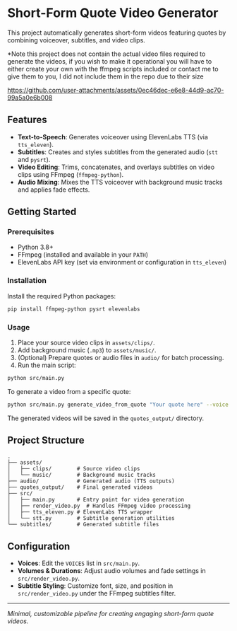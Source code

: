 # Short-Form Quote Video Generator

This project automatically generates short-form videos featuring quotes by combining voiceover, subtitles, and video clips.

*Note this project does not contain the actual video files required to generate the videos, if you wish to make it operational you will have to either create your own with the ffmpeg scripts included or contact me to give them to you, I did not include them in the repo due to their size


https://github.com/user-attachments/assets/0ec46dec-e6e8-44d9-ac70-99a5a0e6b008


## Features
- **Text-to-Speech**: Generates voiceover using ElevenLabs TTS (via `tts_eleven`).
- **Subtitles**: Creates and styles subtitles from the generated audio (`stt` and `pysrt`).
- **Video Editing**: Trims, concatenates, and overlays subtitles on video clips using FFmpeg (`ffmpeg-python`).
- **Audio Mixing**: Mixes the TTS voiceover with background music tracks and applies fade effects.

## Getting Started

### Prerequisites
- Python 3.8+
- FFmpeg (installed and available in your `PATH`)
- ElevenLabs API key (set via environment or configuration in `tts_eleven`)

### Installation
Install the required Python packages:
```bash
pip install ffmpeg-python pysrt elevenlabs
```

### Usage
1. Place your source video clips in `assets/clips/`.
2. Add background music (`.mp3`) to `assets/music/`.
3. (Optional) Prepare quotes or audio files in `audio/` for batch processing.
4. Run the main script:
```bash
python src/main.py
```

To generate a video from a specific quote:
```bash
python src/main.py generate_video_from_quote "Your quote here" --voice british --song assets/music/example.mp3
```

The generated videos will be saved in the `quotes_output/` directory.

## Project Structure
```
.
├── assets/
│   ├── clips/        # Source video clips
│   └── music/        # Background music tracks
├── audio/            # Generated audio (TTS outputs)
├── quotes_output/    # Final generated videos
├── src/
│   ├── main.py       # Entry point for video generation
│   ├── render_video.py  # Handles FFmpeg video processing
│   ├── tts_eleven.py # ElevenLabs TTS wrapper
│   └── stt.py        # Subtitle generation utilities
└── subtitles/        # Generated subtitle files
```

## Configuration
- **Voices**: Edit the `VOICES` list in `src/main.py`.
- **Volumes & Durations**: Adjust audio volumes and fade settings in `src/render_video.py`.
- **Subtitle Styling**: Customize font, size, and position in `src/render_video.py` under the FFmpeg subtitles filter.

---
_Minimal, customizable pipeline for creating engaging short-form quote videos._
